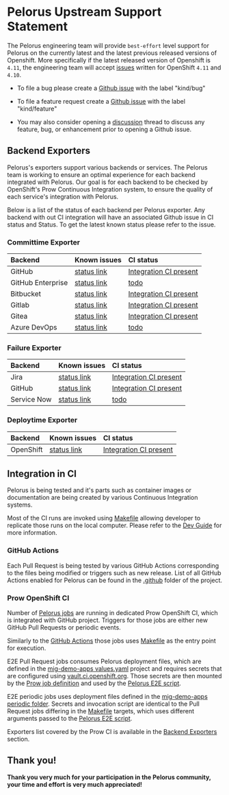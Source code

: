 # Pelorus Upstream Support Statement

The Pelorus engineering team will provide `best-effort` level support for Pelorus on the currently latest and the latest previous released versions of Openshift.  More specifically if the latest released version of Openshift is `4.11`, the engineering team will accept [issues](https://github.com/konveyor/pelorus/issues) written for OpenShift `4.11` and `4.10`.

* To file a bug please create a [Github issue](https://github.com/konveyor/pelorus/issues) with the label "kind/bug"

* To file a feature request create a [Github issue](https://github.com/konveyor/pelorus/issues) with the label "kind/feature"

* You may also consider opening a [discussion](https://github.com/konveyor/pelorus/discussions) thread to discuss any feature, bug, or enhancement prior to opening a Github issue.

## Backend Exporters

Pelorus's exporters support various backends or services. The Pelorus team is working to ensure an optimal experience for each backend integrated with Pelorus. Our goal is for each backend to be checked by OpenShift's Prow Continuous Integration system, to ensure the quality of each service's integration with Pelorus.

Below is a list of the status of each backend per Pelorus exporter. Any backend
with out CI integration will have an associated Github issue in CI status and Status.  To get the latest known status please refer to the issue.

### **Committime Exporter**

|Backend |Known issues        |CI status    |
|:--------|:--------------|:-------------|
| GitHub  | [status link](https://github.com/konveyor/pelorus/issues?q=is%3Aopen+label%3Acommittime-exporter+label%3Abackend-github)   | [Integration CI present](#integration-in-ci) |
| GitHub Enterprise | [status link](https://github.com/konveyor/pelorus/issues?q=is%3Aopen+label%3Acommittime-exporter+label%3Abackend-github-enterprise+) |  [todo](https://github.com/konveyor/pelorus/issues/561) |
| Bitbucket | [status link](https://github.com/konveyor/pelorus/issues?q=is%3Aopen+label%3Acommittime-exporter+label%3Abackend-bitbucket+) | [Integration CI present](#integration-in-ci) |
| Gitlab | [status link](https://github.com/konveyor/pelorus/issues?q=is%3Aopen+label%3Acommittime-exporter+label%3Abackend-gitlab) | [Integration CI present](#integration-in-ci) |
| Gitea | [status link](https://github.com/konveyor/pelorus/issues?q=is%3Aopen+label%3Acommittime-exporter+label%3Abackend-gitea) | [Integration CI present](#integration-in-ci) |
| Azure DevOps | [status link](https://github.com/konveyor/pelorus/issues?q=is%3Aopen+label%3Acommittime-exporter+label%3Abackend-azure-devops) | [todo](https://github.com/konveyor/pelorus/issues/569) |

### **Failure Exporter**

|Backend |Known issues        |CI status    |
|:--------|:--------------|:-------------|
| Jira  | [status link](https://github.com/konveyor/pelorus/issues?q=is%3Aopen+label%3Afailure-exporter+label%3Abackend-jira+ )   | [Integration CI present](#integration-in-ci) |
| GitHub  | [status link](https://github.com/konveyor/pelorus/issues?q=is%3Aopen+label%3Afailure-exporter+label%3Abackend-github+)   | [Integration CI present](#integration-in-ci) |
| Service Now | [status link](https://github.com/konveyor/pelorus/issues?q=is%3Aopen+label%3Afailure-exporter+label%3Abackend-servicenow+) | [todo](https://github.com/konveyor/pelorus/issues/573) 

### **Deploytime Exporter**
|Backend |Known issues        |CI status    |
|:--------|:--------------|:-------------|
| OpenShift  | [status link](https://github.com/konveyor/pelorus/labels/deploytime-exporter)   | [Integration CI present](#integration-in-ci) |

## Integration in CI
Pelorus is being tested and it's parts such as container images or documentation are being created by various Continuous Integration systems.

Most of the CI runs are invoked using [Makefile](https://github.com/konveyor/pelorus/blob/master/Makefile) allowing developer to replicate those runs on the local computer. Please refer to the [Dev Guide](../Development) for more information.

### GitHub Actions

Each Pull Request is being tested by various GitHub Actions corresponding to the files being modified or triggers such as new release. List of all GitHub Actions enabled for Pelorus can be found in the [.github](https://github.com/konveyor/pelorus/tree/master/.github) folder of the project.

### Prow OpenShift CI

Number of [Pelorus jobs](https://prow.ci.openshift.org/?job=*pelorus*) are running in dedicated Prow OpenShift CI, which is integrated with GitHub project. Triggers for those jobs are either new GitHub Pull Requests or periodic events.

Similarly to the [GitHub Actions](#github-actions) those jobs uses [Makefile](https://github.com/konveyor/pelorus/blob/master/Makefile) as the entry point for execution.

E2E Pull Request jobs consumes Pelorus deployment files, which are defined in the [mig-demo-apps values.yaml](https://github.com/konveyor/mig-demo-apps/blob/master/apps/todolist-mongo-go/pelorus/values.yaml) project and requires secrets that are configured using [vault.ci.openshift.org](https://vault.ci.openshift.org). Those secrets are then mounted by the [Prow job definition](https://github.com/openshift/release/blob/master/ci-operator/config/konveyor/pelorus/konveyor-pelorus-master__4.11.yaml#L122-L124) and used by the [Pelorus E2E script](https://github.com/konveyor/pelorus/blob/master/scripts/run-pelorus-e2e-tests).

E2E periodic jobs uses deployment files defined in the [mig-demo-apps periodic folder](https://github.com/konveyor/mig-demo-apps/tree/master/apps/todolist-mongo-go/pelorus/periodic). Secrets and invocation script are identical to the Pull Request jobs differing in the [Makefile](https://github.com/konveyor/pelorus/blob/master/Makefile) targets, which uses different arguments passed to the [Pelorus E2E script](https://github.com/konveyor/pelorus/blob/master/scripts/run-pelorus-e2e-tests).

Exporters list covered by the Prow CI is available in the [Backend Exporters](#backend-exporters) section.

## Thank you!

**Thank you very much for your participation in the Pelorus community, your time and effort is very much appreciated!**





